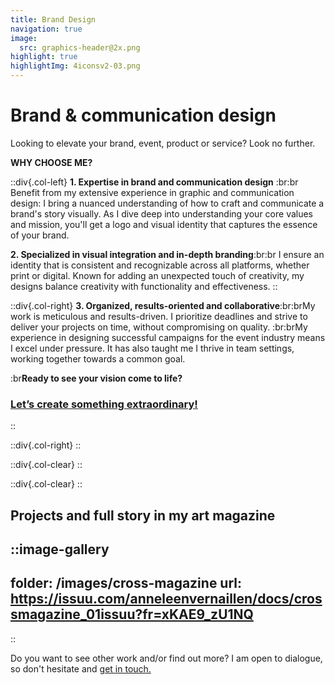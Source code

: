 ```yaml
---
title: Brand Design
navigation: true
image:
  src: graphics-header@2x.png
highlight: true
highlightImg: 4iconsv2-03.png
---
```


# Brand & communication design

Looking to elevate your brand, event, product or service? Look no further.

**WHY CHOOSE ME?**

::div{.col-left}
**1. Expertise in brand and communication design** \:br\:br Benefit from my extensive experience in graphic and communication design: I bring a nuanced understanding of how to craft and communicate a brand's story visually. As I dive deep into understanding your core values and mission, you'll get a logo and visual identity that captures the essence of your brand.

**2. Specialized in visual integration and in-depth branding**:br\:br I ensure an identity that is consistent and recognizable across all platforms, whether print or digital. Known for adding an unexpected touch of creativity, my designs balance creativity with functionality and effectiveness.
::

::div{.col-right}
**3. Organized, results-oriented and collaborative**:br\:brMy work is meticulous and results-driven. I prioritize deadlines and strive to deliver your projects on time, without compromising on quality. \:br\:brMy experience in designing successful campaigns for the event industry means I excel under pressure. It has also taught me I thrive in team settings, working together towards a common goal.

:br**Ready to see your vision come to life?**

### [Let’s create something extraordinary!](mailto\:hello@anneleenvernaillen.com)
::

::div{.col-right}
::

::div{.col-clear}
::

::div{.col-clear}
::

## Projects and full story in my art magazine

::image-gallery
---
folder: /images/cross-magazine
url: https://issuu.com/anneleenvernaillen/docs/crossmagazine_01issuu?fr=xKAE9_zU1NQ
---
::

Do you want to see other work and/or find out more? I am open to dialogue, so don't hesitate and [get in touch.](/contact)
